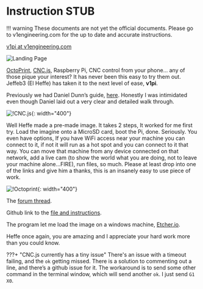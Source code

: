 # Instruction STUB

!!! warning
    These documents are not yet the official documents. Please go to v1engineering.com for the up to date and accurate
    instructions.

[v1pi at v1engineering.com](https://www.v1engineering.com/dip-a-toe-in-the-pool-v1pi/)

![Landing Page](https://www.v1engineering.com/wp-content/uploads/2018/05/v1pi.png) 

[OctoPrint](https://octoprint.org/), [CNC.js](https://cnc.js.org/docs/), Raspberry Pi, CNC control from your phone… any of those pique your interest? It
has never been this easy to try them out. Jeffeb3 (El Heffe) has taken it to the next level of ease,
**v1pi**.

Previously we had Daniel Dunn’s guide,
[here](http://danielwdunn.com/mpcnc-with-cncjs-wireless-web-interface/). Honestly I was intimidated
even though Daniel laid out a very clear and detailed walk through.

![!CNC.js](https://www.v1engineering.com/wp-content/uploads/2018/05/cncjs.png){: width="400"}

Well Heffe made a pre-made image. It takes 2 steps, It worked for me first try. Load the imagine
onto a MicroSD card, boot the Pi, done. Seriously. You even have options, If you have WiFi access
near your machine you can connect to it, if not it will run as a hot spot and you can connect to it
that way. You can move that machine from any device connected on that network, add a live cam (to
show the world what you are doing, not to leave your machine alone…FIRE), run files, so much.
Please at least drop into one of the links and give him a thanks, this is an insanely easy to use
piece of work.

![!Octoprint](https://www.v1engineering.com/wp-content/uploads/2018/05/octo.jpg){: width="400"}

The [forum thread](https://www.v1engineering.com/forum/topic/v1pi-raspberry-pi-image-with-octoprint-and-cnc-js-and-wifi-hotspot/).

Github link to the [file and instructions](https://github.com/jeffeb3/v1pi).

The program let me load the image on a windows machine, [Etcher.io](https://etcher.io/).

Heffe once again, you are amazing and I appreciate your hard work more than you could know.

 
???+ "CNC.js currently has a tiny issue"
     There's an issue with a timeout failing, and the `ok` getting
     missed. There is a solution to commenting out a line, and there’s a github issue for it. The
     workaround is to send some other command in the terminal window, which will send another `ok`. I
     just send `G1 X0`.
